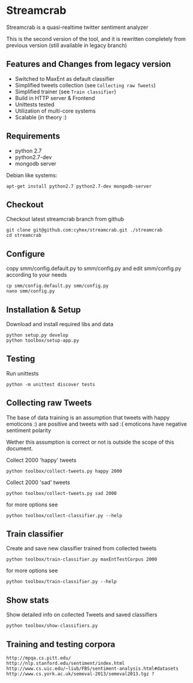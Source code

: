 Streamcrab
==========

Streamcrab is a quasi-realtime twitter sentiment analyzer

This is the second version of the tool, and it is rewritten completely from previous version
(still available in legacy branch)

Features and Changes from legacy version
----------------------------------------

- Switched to MaxEnt as default classifier
- Simplified tweets collection (see `Collecting raw Tweets`)
- Simplified trainer (see `Train classifier`)
- Build in HTTP server & Frontend
- Unittests tested
- Utilization of multi-core systems
- Scalable (in theory :)


Requirements
------------

- python 2.7
- python2.7-dev
- mongodb server


Debian like systems:

    apt-get install python2.7 python2.7-dev mongodb-server


Checkout
--------
Checkout latest streamcrab branch from github


    git clone git@github.com:cyhex/streamcrab.git ./streamcrab
    cd streamcrab


Configure
---------
copy smm/config.default.py to smm/config.py and edit smm/config.py according to your needs

    cp smm/config.default.py smm/config.py
    nano smm/config.py


Installation & Setup
--------------------
Download and install required libs and data

    python setup.py develop
    python toolbox/setup-app.py



Testing
-------
Run unittests

    python -m unittest discover tests


Collecting raw Tweets
---------------------
The base of data training is an assumption that tweets with happy emoticons :) are positive and tweets
with sad :( emoticons have negative sentiment polarity

Wether this assumption is correct or not is outside the scope of this document.

Collect 2000 'happy' tweets

    python toolbox/collect-tweets.py happy 2000

Collect 2000 'sad' tweets

    python toolbox/collect-tweets.py sad 2000

for more options see

    python toolbox/collect-classifier.py --help


Train classifier
----------------
Create and save new classifier trained from collected tweets

    python toolbox/train-classifier.py maxEntTestCorpus 2000

for more options see

    python toolbox/train-classifier.py --help



Show stats
----------
Show detailed info on collected Tweets and saved classifiers

    python toolbox/show-classifiers.py




Training and testing corpora
----------------------------


    http://mpqa.cs.pitt.edu/
    http://nlp.stanford.edu/sentiment/index.html
    http://www.cs.uic.edu/~liub/FBS/sentiment-analysis.html#datasets
    http://www.cs.york.ac.uk/semeval-2013/semeval2013.tgz ?

